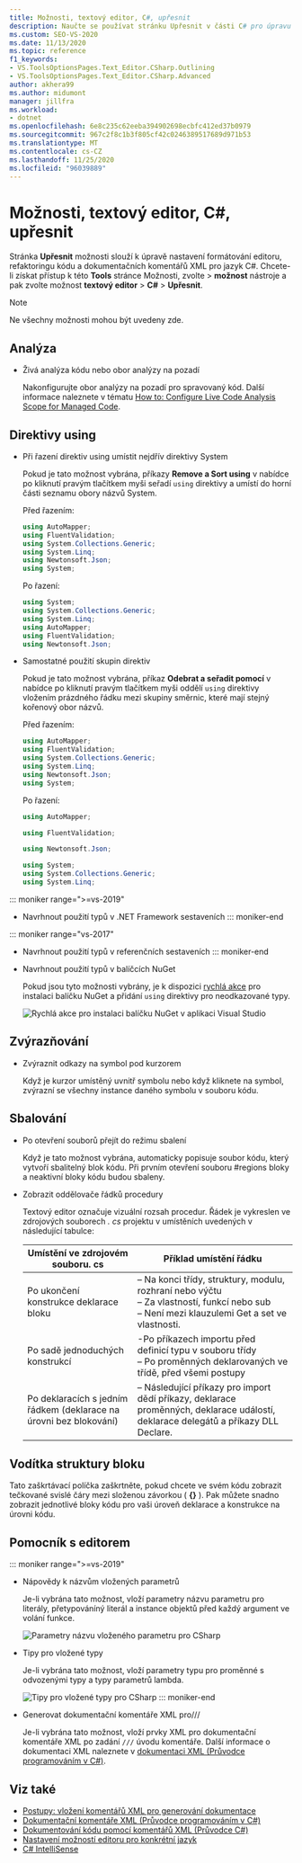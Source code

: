 ```yaml
---
title: Možnosti, textový editor, C#, upřesnit
description: Naučte se používat stránku Upřesnit v části C# pro úpravu nastavení formátování editoru, refaktoringu kódu a dokumentačních komentářů XML pro C#.
ms.custom: SEO-VS-2020
ms.date: 11/13/2020
ms.topic: reference
f1_keywords:
- VS.ToolsOptionsPages.Text_Editor.CSharp.Outlining
- VS.ToolsOptionsPages.Text_Editor.CSharp.Advanced
author: akhera99
ms.author: midumont
manager: jillfra
ms.workload:
- dotnet
ms.openlocfilehash: 6e8c235c62eeba394902698ecbfc412ed37b0979
ms.sourcegitcommit: 967c2f8c1b3f805cf42c0246389517689d971b53
ms.translationtype: MT
ms.contentlocale: cs-CZ
ms.lasthandoff: 11/25/2020
ms.locfileid: "96039889"
---
```

# <a name="options-text-editor-c-advanced"></a>Možnosti, textový editor, C#, upřesnit

Stránka **Upřesnit** možnosti slouží k úpravě nastavení formátování editoru, refaktoringu kódu a dokumentačních komentářů XML pro jazyk C#. Chcete-li získat přístup k této **Tools** stránce Možnosti, zvolte  >  **možnost** nástroje a pak zvolte možnost **textový editor**  >  **C#**  >  **Upřesnit**.

> [!NOTE]
> Ne všechny možnosti mohou být uvedeny zde.

## <a name="analysis"></a>Analýza

- Živá analýza kódu nebo obor analýzy na pozadí

   Nakonfigurujte obor analýzy na pozadí pro spravovaný kód. Další informace naleznete v tématu [How to: Configure Live Code Analysis Scope for Managed Code](../../code-quality/configure-live-code-analysis-scope-managed-code.md).

## <a name="using-directives"></a>Direktivy using

- Při řazení direktiv using umístit nejdřív direktivy System

   Pokud je tato možnost vybrána, příkazy **Remove a Sort using** v nabídce po kliknutí pravým tlačítkem myši seřadí `using` direktivy a umístí do horní části seznamu obory názvů System.

   Před řazením:

   ```csharp
   using AutoMapper;
   using FluentValidation;
   using System.Collections.Generic;
   using System.Linq;
   using Newtonsoft.Json;
   using System;
   ```

   Po řazení:

   ```csharp
   using System;
   using System.Collections.Generic;
   using System.Linq;
   using AutoMapper;
   using FluentValidation;
   using Newtonsoft.Json;
   ```

- Samostatné použití skupin direktiv

   Pokud je tato možnost vybrána, příkaz **Odebrat a seřadit pomocí** v nabídce po kliknutí pravým tlačítkem myši oddělí `using` direktivy vložením prázdného řádku mezi skupiny směrnic, které mají stejný kořenový obor názvů.

   Před řazením:

   ```csharp
   using AutoMapper;
   using FluentValidation;
   using System.Collections.Generic;
   using System.Linq;
   using Newtonsoft.Json;
   using System;
   ```

   Po řazení:

   ```csharp
   using AutoMapper;

   using FluentValidation;

   using Newtonsoft.Json;

   using System;
   using System.Collections.Generic;
   using System.Linq;
   ```

::: moniker range=">=vs-2019"                                              
- Navrhnout použití typů v .NET Framework sestaveních
::: moniker-end
                                         
::: moniker range="vs-2017"                                                
- Navrhnout použití typů v referenčních sestaveních
::: moniker-end                                                            

- Navrhnout použití typů v balíčcích NuGet

   Pokud jsou tyto možnosti vybrány, je k dispozici [rychlá akce](../quick-actions.md) pro instalaci balíčku NuGet a přidání `using` direktivy pro neodkazované typy.

   ![Rychlá akce pro instalaci balíčku NuGet v aplikaci Visual Studio](media/nuget-lightbulb.png)

## <a name="highlighting"></a>Zvýrazňování

- Zvýraznit odkazy na symbol pod kurzorem

   Když je kurzor umístěný uvnitř symbolu nebo když kliknete na symbol, zvýrazní se všechny instance daného symbolu v souboru kódu.

## <a name="outlining"></a>Sbalování

- Po otevření souborů přejít do režimu sbalení

   Když je tato možnost vybrána, automaticky popisuje soubor kódu, který vytvoří sbalitelný blok kódu. Při prvním otevření souboru #regions bloky a neaktivní bloky kódu budou sbaleny.

- Zobrazit oddělovače řádků procedury

   Textový editor označuje vizuální rozsah procedur. Řádek je vykreslen ve zdrojových souborech *. cs* projektu v umístěních uvedených v následující tabulce:

   |Umístění ve zdrojovém souboru. cs|Příklad umístění řádku|
   |---------------------------------|------------------------------|
   |Po ukončení konstrukce deklarace bloku|– Na konci třídy, struktury, modulu, rozhraní nebo výčtu<br />– Za vlastností, funkcí nebo sub<br />– Není mezi klauzulemi Get a set ve vlastnosti.|
   |Po sadě jednoduchých konstrukcí|-Po příkazech importu před definicí typu v souboru třídy<br />– Po proměnných deklarovaných ve třídě, před všemi postupy|
   |Po deklaracích s jedním řádkem (deklarace na úrovni bez blokování)|– Následující příkazy pro import dědí příkazy, deklarace proměnných, deklarace událostí, deklarace delegátů a příkazy DLL Declare.|

## <a name="block-structure-guides"></a>Vodítka struktury bloku

Tato zaškrtávací políčka zaškrtněte, pokud chcete ve svém kódu zobrazit tečkované svislé čáry mezi složenou závorkou ( **{}** ). Pak můžete snadno zobrazit jednotlivé bloky kódu pro vaši úroveň deklarace a konstrukce na úrovni kódu.

## <a name="editor-help"></a>Pomocník s editorem
::: moniker range=">=vs-2019"
- Nápovědy k názvům vložených parametrů 
    
    Je-li vybrána tato možnost, vloží parametry názvu parametru pro literály, přetypováníný literál a instance objektů před každý argument ve volání funkce.  
    
    ![Parametry názvu vloženého parametru pro CSharp](media/inline-parameter-name-hints-csharp.png)

- Tipy pro vložené typy 
    
    Je-li vybrána tato možnost, vloží parametry typu pro proměnné s odvozenými typy a typy parametrů lambda.  
    
    ![Tipy pro vložené typy pro CSharp](media/inline-type-hints-csharp.png)
::: moniker-end
- Generovat dokumentační komentáře XML pro///

   Je-li vybrána tato možnost, vloží prvky XML pro dokumentační komentáře XML po zadání `///` úvodu komentáře. Další informace o dokumentaci XML naleznete v [dokumentaci XML (Průvodce programováním v C#)](/dotnet/csharp/programming-guide/xmldoc/xml-documentation-comments).

## <a name="see-also"></a>Viz také

- [Postupy: vložení komentářů XML pro generování dokumentace](../../ide/reference/generate-xml-documentation-comments.md)
- [Dokumentační komentáře XML (Průvodce programováním v C#)](/dotnet/csharp/programming-guide/xmldoc/xml-documentation-comments)
- [Dokumentování kódu pomocí komentářů XML (Průvodce C#)](/dotnet/csharp/codedoc)
- [Nastavení možností editoru pro konkrétní jazyk](../../ide/reference/setting-language-specific-editor-options.md)
- [C# IntelliSense](../../ide/visual-csharp-intellisense.md)
